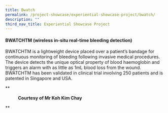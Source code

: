 ```yaml
---
title: Bwatch
permalink: /project-showcase/experiential-showcase-project/bwatch/
description: ""
third_nav_title: Experiential Showcase Project
---
```

#### BWATCHTM (wireless in-situ real-time bleeding detection)


BWATCHTM is a lightweight device placed over a patient’s bandage for continuous monitoring of bleeding following invasive medical procedures. The device detects the unique optical property of blood haemoglobin and triggers an alarm with as little as 1mL blood loss from the wound. BWATCHTM has been validated in clinical trial involving 250 patients and is patented in Singapore and USA.


**

<figure>

<img src="">

<figcaption> <strong> Courtesy of Mr Koh Kim Chay </strong> </figcaption>

</figure>

**